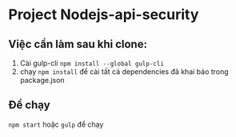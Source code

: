 # Project Nodejs-api-security

## Việc cần làm sau khi clone:
1. Cài gulp-cli `npm install --global gulp-cli`
2. chạy `npm install` để cài tất cá dependencies đã khai báo trong package.json

## Để chạy
`npm start` hoặc `gulp` để chạy